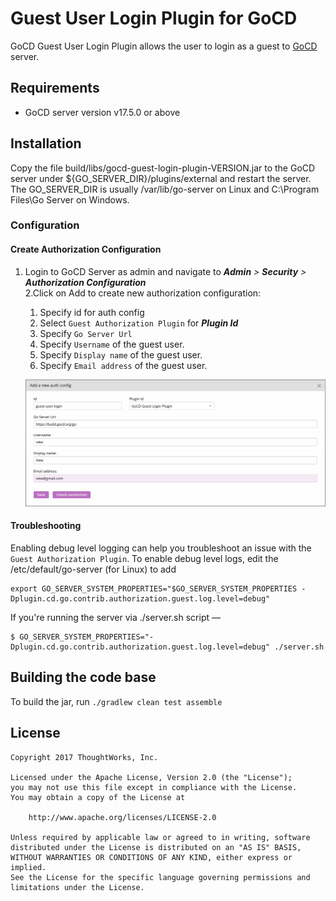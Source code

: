 # Guest User Login Plugin for GoCD
GoCD Guest User Login Plugin allows the user to login as a guest to [GoCD](https://www.gocd.org) server.

## Requirements
* GoCD server version v17.5.0 or above

## Installation
Copy the file build/libs/gocd-guest-login-plugin-VERSION.jar to the GoCD server under ${GO_SERVER_DIR}/plugins/external and restart the server. The GO_SERVER_DIR is usually /var/lib/go-server on Linux and C:\Program Files\Go Server on Windows.

### Configuration

#### Create Authorization Configuration

1. Login to GoCD Server as admin and navigate to **_Admin_** _>_ **_Security_** _>_ **_Authorization Configuration_**  
2.Click on Add to create new authorization configuration:  
    1. Specify id for auth config
    2. Select `Guest Authorization Plugin` for _**Plugin Id**_ 
    3. Specify `Go Server Url`
    4. Specify `Username` of the guest user.
    5. Specify `Display name` of the guest user.
    6. Specify `Email address` of the guest user.

    !["Guest Login Plugin Auth Config"][1]

#### Troubleshooting
Enabling debug level logging can help you troubleshoot an issue with the `Guest Authorization Plugin`. To enable debug level logs, edit the /etc/default/go-server (for Linux) to add
```
export GO_SERVER_SYSTEM_PROPERTIES="$GO_SERVER_SYSTEM_PROPERTIES -Dplugin.cd.go.contrib.authorization.guest.log.level=debug"
```

If you're running the server via ./server.sh script —
```
$ GO_SERVER_SYSTEM_PROPERTIES="-Dplugin.cd.go.contrib.authorization.guest.log.level=debug" ./server.sh
```

## Building the code base
To build the jar, run `./gradlew clean test assemble`

## License

```plain
Copyright 2017 ThoughtWorks, Inc.

Licensed under the Apache License, Version 2.0 (the "License");
you may not use this file except in compliance with the License.
You may obtain a copy of the License at

    http://www.apache.org/licenses/LICENSE-2.0

Unless required by applicable law or agreed to in writing, software
distributed under the License is distributed on an "AS IS" BASIS,
WITHOUT WARRANTIES OR CONDITIONS OF ANY KIND, either express or implied.
See the License for the specific language governing permissions and
limitations under the License.
```

[1]: images/auth-config.png     "Guest Login Plugin Auth Config"
